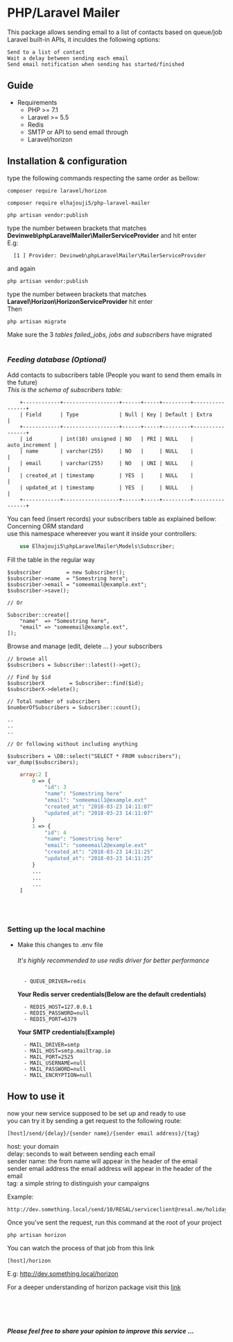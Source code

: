 # PHP/Laravel Mailer
This package allows sending email to a list of contacts
based on queue/job Laravel built-in APIs, it inculdes the following options:

    Send to a list of contact
    Wait a delay between sending each email
    Send email notification when sending has started/finished

## Guide
- Requirements 
    - PHP >= 7.1
    - Laravel >= 5.5
    - Redis
    - SMTP or API to send email through
    - Laravel/horizon

## Installation & configuration 


type the following commands respecting the same order as bellow:<br>
```
composer require laravel/horizon
```

```
composer require elhajouji5/php-laravel-mailer
```


```
php artisan vendor:publish
```
type the number between brackets that matches **Devinweb\phpLaravelMailer\MailerServiceProvider** and hit enter<br>
E.g:<br>
```
  [1 ] Provider: Devinweb\phpLaravelMailer\MailerServiceProvider
```

and again
```
php artisan vendor:publish
```
type the number between brackets that matches **Laravel\Horizon\HorizonServiceProvider** hit enter<br>
Then
```
php artisan migrate
```
Make sure the 3 *tables failed_jobs, jobs and subscribers* have migrated
<br><br>

### *Feeding database (Optional)*

Add contacts to subscribers table (People you want to send them emails in the future)<br>
*This is the schema of subscribers table:*<br>

        +------------+------------------+------+-----+---------+----------------+
        | Field      | Type             | Null | Key | Default | Extra          |
        +------------+------------------+------+-----+---------+----------------+
        | id         | int(10) unsigned | NO   | PRI | NULL    | auto_increment |
        | name       | varchar(255)     | NO   |     | NULL    |                |
        | email      | varchar(255)     | NO   | UNI | NULL    |                |
        | created_at | timestamp        | YES  |     | NULL    |                |
        | updated_at | timestamp        | YES  |     | NULL    |                |
        +------------+------------------+------+-----+---------+----------------+

You can feed (insert records) your subscribers table as explained bellow:<br>
Concerning ORM standard<br>
use this namespace whereever you want it inside your controllers:
```php
    use Elhajouji5\phpLaravelMailer\Models\Subscriber;
```
Fill the table in the regular way

```
$subscriber        = new Subscriber();
$subscriber->name  = "Somestring here";
$subscriber->email = "someemail@example.ext";
$subscriber->save();

// Or 

Subscriber::create([
    "name"  => "Somestring here",
    "email" => "someemail@example.ext",
]);
```

Browse and manage (edit, delete ... ) your subscribers

```
// browse all
$subscribers = Subscriber::latest()->get();

// Find by $id
$subscriberX        = Subscriber::find($id);
$subscriberX->delete();

// Total number of subscribers
$numberOfSubscribers = Subscriber::count();

..
..
..

// Or following without including anything 

$subscribers = \DB::select("SELECT * FROM subscribers");
var_dump($subscribers);
```
```php
    array:2 [
        0 => {
            "id": 3
            "name": "Somestring here"
            "email": "someemail1@example.ext"
            "created_at": "2018-03-23 14:11:07"
            "updated_at": "2018-03-23 14:11:07"
        }
        1 => {
            "id": 4
            "name": "Somestring here"
            "email": "someemail2@example.ext"
            "created_at": "2018-03-23 14:11:25"
            "updated_at": "2018-03-23 14:11:25"
        }
        ...
        ...
        ...
    ]
```

<br><br>

### Setting up the local machine
- Make this changes to .env file

    ###### *It's highly recommended to use redis driver for better performance*

        - QUEUE_DRIVER=redis

    **Your Redis server credentials(Below are the default credentials)**

        - REDIS_HOST=127.0.0.1
        - REDIS_PASSWORD=null
        - REDIS_PORT=6379

    **Your SMTP credentials(Example)**

        - MAIL_DRIVER=smtp
        - MAIL_HOST=smtp.mailtrap.io
        - MAIL_PORT=2525
        - MAIL_USERNAME=null
        - MAIL_PASSWORD=null
        - MAIL_ENCRYPTION=null

## How to use it

now your new service supposed to be set up and ready to use<br>
you can try it by sending a get request to the following route:<br>
```
[host]/send/{delay}/{sender name}/{sender email address}/{tag}
```

host: your domain<br>
delay: seconds to wait between sending each email<br>
sender name: the from name will appear in the header of the email<br>
sender email address  the email address will appear in the header of the email<br>
tag: a simple string to distinguish your campaigns<br>

Example:
```
http://dev.something.local/send/10/RESAL/serviceclient@resal.me/holiday
```

Once you've sent the request, run this command at the root of your project
```
php artisan horizon
````

You can watch the process of that job from this link
```
[host]/horizon    
```
E.g: http://dev.something.local/horizon

For a deeper understanding of horizon package visit this [ link ](https://laravel.com/docs/5.5/horizon)
 
<br><br><br>
#### _Please feel free to share your opinion to improve this service_ ...


<!-- 
    ### Send emails

        1. Intantiate an object of the class
                Reference to the mailer class in your controller
    ```php
            use App\Jobs\mailer;
    ```
                You can instantiate a nulled mailer object (without passing it any data)
    ```php
            $emailSender = new mailer();
    ```
                or pass an array of data to the mailer object when creating it
    ```php
            $emailSender = new mailer($data);
    ```
                However if you create a nulled mailer object you need 
                to provide the required data to that object,
                otherwise no any email will be sent

        2. Provide your data

            first you prepare your data:
            $list            = User::all(); // Contact (targeted people)
            $support["from"] = // The from name and email address
                            [
                                'address' => "senderEmail@example.com",
                                'name'    => "senderName",
                            ];

            $support["notify"] = "reply-me@support.com" // Where to receive notification
            // when start sending and finished sending, the from address will be used instead if not provided
            $late              = 20; // delay in seconds to wait between sending messages
            //The elay must vary from a server to another addording to its performance

            Either you pass data to the mailer object while creating it like so:
            $data = [ "list" => $list, "support" => $support, "late" => $late ];
            $emailSender = new mailer( $data );
            And you're good to go.
            Or you create a nulled object then set each of its property like so:
            $emailSender = new mailer();
            $emailSender->setProperty("list", $list);
            $emailSender->setProperty("late", $late);
            $emailSender->setProperty("support", $support);
            Then you're good to go

        3. Send the process execution to the server
            dispatch( $senderEmail );
 -->

